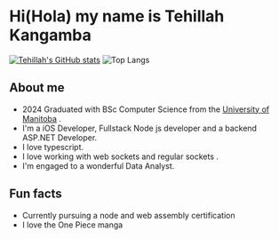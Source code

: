 # Hi(Hola) my name is Tehillah Kangamba

[![Tehillah's GitHub stats](https://github-readme-stats.vercel.app/api?username=tehillahk)](https://github.com/anuraghazra/github-readme-stats)
![Top Langs](https://github-readme-stats.vercel.app/api/top-langs/?username=tehillahk&exclude_repo=github-readme-stats,anuraghazra.github.io)

## About me
- 2024 Graduated with BSc Computer Science from the [University of Manitoba](http://umanitoba.ca/) .
- I'm a iOS Developer, Fullstack Node js developer and a backend ASP.NET Developer.
- I love typescript.
- I love working with web sockets and regular sockets .
- I'm engaged to a wonderful Data Analyst.

## Fun facts
-  Currently pursuing a node and web assembly certification
-  I love the One Piece manga
